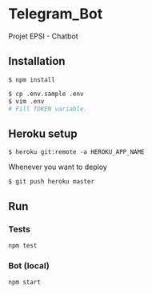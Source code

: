 # Telegram_Bot

Projet EPSI - Chatbot

## Installation

`$ npm install`

```bash
$ cp .env.sample .env
$ vim .env
# Fill TOKEN variable.
```

## Heroku setup

`$ heroku git:remote -a HEROKU_APP_NAME`

Whenever you want to deploy

`$ git push heroku master`

## Run

### Tests

`npm test`

### Bot (local)

`npm start`
